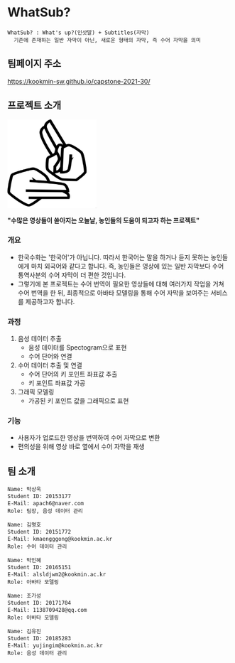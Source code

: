 # WhatSub?

~~~
WhatSub? : What's up?(인삿말) + Subtitles(자막)
  기존에 존재하는 일반 자막이 아닌, 새로운 형태의 자막, 즉 수어 자막을 의미
~~~

## 팀페이지 주소

<https://kookmin-sw.github.io/capstone-2021-30/>

## 프로젝트 소개

<img src="./img/signlang.png" width="200" height="200">

**"수많은 영상들이 쏟아지는 오늘날, 농인들의 도움이 되고자 하는 프로젝트"**

### 개요
- 한국수화는 '한국어'가 아닙니다. 따라서 한국어는 말을 하거나 듣지 못하는 농인들에게 마치 외국어와 같다고 합니다. 즉, 농인들은 영상에 있는 일반 자막보다 수어 통역사분의 수어 자막이 더 편한 것입니다.
- 그렇기에 본 프로젝트는 수어 번역이 필요한 영상들에 대해 여러가지 작업을 거쳐 수어 번역을 한 뒤, 최종적으로 아바타 모델링을 통해 수어 자막을 보여주는 서비스를 제공하고자 합니다.

### 과정
1. 음성 데이터 추출
   - 음성 데이터를 Spectogram으로 표현
   - 수어 단어와 연결
3. 수어 데이터 추출 및 연결
   - 수어 단어의 키 포인트 좌표값 추출
   - 키 포인트 좌표값 가공
3. 그래픽 모델링
   - 가공된 키 포인트 값을 그래픽으로 표현

### 기능
- 사용자가 업로드한 영상을 번역하여 수어 자막으로 변환
- 편의성을 위해 영상 바로 옆에서 수어 자막을 재생

## 팀 소개
~~~
Name: 박상욱
Student ID: 20153177
E-Mail: apach6@naver.com
Role: 팀장, 음성 데이터 관리
~~~
~~~
Name: 김명호
Student ID: 20151772
E-Mail: kmaengggong@kookmin.ac.kr
Role: 수어 데이터 관리
~~~
~~~
Name: 박인혜
Student ID: 20165151
E-Mail: alsldjwm2@kookmin.ac.kr
Role: 아바타 모델링
~~~
~~~
Name: 조가성
Student ID: 20171704
E-Mail: 1138709428@qq.com
Role: 아바타 모델링
~~~
~~~
Name: 김유진
Student ID: 20185283
E-Mail: yujingim@kookmin.ac.kr
Role: 음성 데이터 관리
~~~
